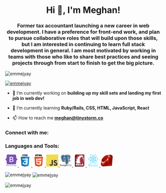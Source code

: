 <h1 align="center">Hi 👋, I'm Meghan!</h1>
<h3 align="center">Former tax accountant launching a new career in web development. I have a preference for front-end work, and plan to pursue collaborative roles that will build upon those skills, but I am interested in continuing to learn full stack development in general. I am most motivated by working in teams with those who like to share best practices and seeing projects through from start to finish to get the big picture.</h3>

<p align="left"> <img src="https://komarev.com/ghpvc/?username=emmejyay&label=Profile%20views&color=0e75b6&style=flat" alt="emmejyay" /> </p>

<p align="left"> <a href="https://github.com/ryo-ma/github-profile-trophy"><img src="https://github-profile-trophy.vercel.app/?username=emmejyay" alt="emmejyay" /></a> </p>

- 🔭 I’m currently working on **building up my skill sets and landing my first job in web dev!**

- 🌱 I’m currently learning **Ruby/Rails, CSS, HTML, JavaScript, React**

- 📫 How to reach me **meghan@tinystorm.co**

<h3 align="left">Connect with me:</h3>
<p align="left">
</p>

<h3 align="left">Languages and Tools:</h3>
<p align="left"> <a href="https://getbootstrap.com" target="_blank" rel="noreferrer"> <img src="https://raw.githubusercontent.com/devicons/devicon/master/icons/bootstrap/bootstrap-plain-wordmark.svg" alt="bootstrap" width="40" height="40"/> </a> <a href="https://www.w3schools.com/css/" target="_blank" rel="noreferrer"> <img src="https://raw.githubusercontent.com/devicons/devicon/master/icons/css3/css3-original-wordmark.svg" alt="css3" width="40" height="40"/> </a> <a href="https://www.w3.org/html/" target="_blank" rel="noreferrer"> <img src="https://raw.githubusercontent.com/devicons/devicon/master/icons/html5/html5-original-wordmark.svg" alt="html5" width="40" height="40"/> </a> <a href="https://developer.mozilla.org/en-US/docs/Web/JavaScript" target="_blank" rel="noreferrer"> <img src="https://raw.githubusercontent.com/devicons/devicon/master/icons/javascript/javascript-original.svg" alt="javascript" width="40" height="40"/> </a> <a href="https://www.postgresql.org" target="_blank" rel="noreferrer"> <img src="https://raw.githubusercontent.com/devicons/devicon/master/icons/postgresql/postgresql-original-wordmark.svg" alt="postgresql" width="40" height="40"/> </a> <a href="https://rubyonrails.org" target="_blank" rel="noreferrer"> <img src="https://raw.githubusercontent.com/devicons/devicon/master/icons/rails/rails-original-wordmark.svg" alt="rails" width="40" height="40"/> </a> <a href="https://reactjs.org/" target="_blank" rel="noreferrer"> <img src="https://raw.githubusercontent.com/devicons/devicon/master/icons/react/react-original-wordmark.svg" alt="react" width="40" height="40"/> </a> <a href="https://www.ruby-lang.org/en/" target="_blank" rel="noreferrer"> <img src="https://raw.githubusercontent.com/devicons/devicon/master/icons/ruby/ruby-original.svg" alt="ruby" width="40" height="40"/> </a> </p>

<p><img align="left" src="https://github-readme-stats.vercel.app/api/top-langs?username=emmejyay&show_icons=true&locale=en&layout=compact" alt="emmejyay" /></p>

<p>&nbsp;<img align="center" src="https://github-readme-stats.vercel.app/api?username=emmejyay&show_icons=true&locale=en" alt="emmejyay" /></p>

<p><img align="center" src="https://github-readme-streak-stats.herokuapp.com/?user=emmejyay&" alt="emmejyay" /></p>

